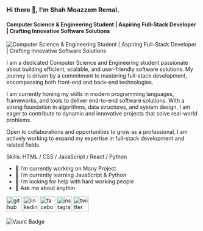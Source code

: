 ### Hi there 👋, I'm Shah Moazzem Remal.
#### Computer Science & Engineering Student | Aspiring Full-Stack Developer | Crafting Innovative Software Solutions
![Computer Science & Engineering Student | Aspiring Full-Stack Developer | Crafting Innovative Software Solutions](https://media.licdn.com/dms/image/v2/D4E16AQExzGoynPD43w/profile-displaybackgroundimage-shrink_350_1400/profile-displaybackgroundimage-shrink_350_1400/0/1723215732612?e=1738800000&v=beta&t=ziJvdCrb_nrb5UPJMiuE2ecceDzn-ILykKQvRPkVYQA)

I am a dedicated Computer Science and Engineering student passionate about building efficient, scalable, and user-friendly software solutions. My journey is driven by a commitment to mastering full-stack development, encompassing both front-end and back-end technologies.

I am currently honing my skills in modern programming languages, frameworks, and tools to deliver end-to-end software solutions. With a strong foundation in algorithms, data structures, and system design, I am eager to contribute to dynamic and innovative projects that solve real-world problems.

Open to collaborations and opportunities to grow as a professional, I am actively working to expand my expertise in full-stack development and related fields.

Skills: HTML / CSS / JavaScript / React / Python 

- 🔭 I’m currently working on Many Project 
- 🌱 I’m currently learning JavaScript & Python 
- 🤔 I’m looking for help with hard working people 
- 💬 Ask me about anythin 


[<img src='https://cdn.jsdelivr.net/npm/simple-icons@3.0.1/icons/github.svg' alt='github' height='40'>](https://github.com/sm-remal)  [<img src='https://cdn.jsdelivr.net/npm/simple-icons@3.0.1/icons/linkedin.svg' alt='linkedin' height='40'>](https://www.linkedin.com/in/sm-remal/)  [<img src='https://cdn.jsdelivr.net/npm/simple-icons@3.0.1/icons/facebook.svg' alt='facebook' height='40'>](https://www.facebook.com/shahmoazzem.remal)  [<img src='https://cdn.jsdelivr.net/npm/simple-icons@3.0.1/icons/instagram.svg' alt='instagram' height='40'>](https://www.instagram.com/sm.remal/)  [<img src='https://cdn.jsdelivr.net/npm/simple-icons@3.0.1/icons/twitter.svg' alt='twitter' height='40'>](https://twitter.com/sm_remal)  

![Vaunt Badge](https://api.vaunt.dev/v1/github/entities/sm-remal/contributions?format=svg&private=false)  



